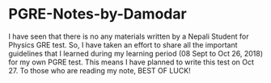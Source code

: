 # PGRE-Notes-by-Damodar
I have seen that there is no any materials written by a Nepali Student for Physics GRE test. So, I have taken an effort to share all the important guidelines that I learned during my learning period (08 Sept to Oct 26, 2018) for my own PGRE test. This means I have planned to write this test on Oct 27. To those who are reading my note, BEST OF LUCK!
